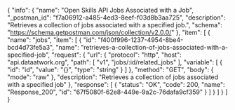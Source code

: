 {
  "info": {
    "name": "Open Skills API Jobs Associated with a Job",
    "_postman_id": "f7a06912-a485-4ed3-8eef-f03d8b3aa725",
    "description": "Retrieves a collection of jobs associated with a specified job.",
    "schema": "https://schema.getpostman.com/json/collection/v2.0.0/"
  },
  "item": [
    {
      "name": "jobs",
      "item": [
        {
          "id": "f400f996-1237-4954-8be4-bcd4d73fe5a3",
          "name": "retrieves-a-collection-of-jobs-associated-with-a-specified-job",
          "request": {
            "url": {
              "protocol": "http",
              "host": "api.dataatwork.org",
              "path": [
                "v1",
                "jobs/:id/related_jobs"
              ],
              "variable": [
                {
                  "id": "id",
                  "value": "{}",
                  "type": "string"
                }
              ]
            },
            "method": "GET",
            "body": {
              "mode": "raw"
            },
            "description": "Retrieves a collection of jobs associated with a specified job"
          },
          "response": [
            {
              "status": "OK",
              "code": 200,
              "name": "Response_200",
              "id": "67f5080f-62e8-449e-9a2c-76dafa9cf359"
            }
          ]
        }
      ]
    }
  ]
}